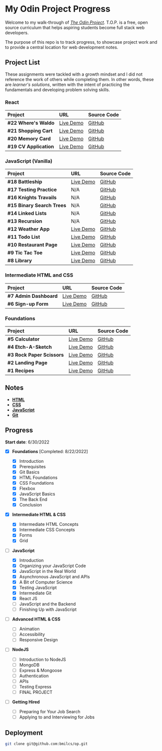 # My Odin Project Progress

Welcome to my walk-through of [_The Odin Project_](https://www.theodinproject.com). T.O.P. is a free, open source curriculum that helps aspiring students become full stack web developers.

The purpose of this repo is to track progress, to showcase project work and to provide a central location for web development notes.

## Project List

These assignments were tackled with a growth mindset and I did not reference the work of others while completing them. In other words, these are _learner's solutions_, written with the intent of practicing the fundamentals and developing problem solving skills.

### React

| Project                | URL                                                        | Source Code                                             |
| :--------------------- | :--------------------------------------------------------- | :------------------------------------------------------ |
| **#22 Where's Waldo**  | [Live Demo](https://bmilcs.github.io/odin-wheres-waldo/)   | [GitHub](https://github.com/bmilcs/odin-wheres-waldo)   |
| **#21 Shopping Cart**  | [Live Demo](https://bmilcs.github.io/odin-shopping-cart/)  | [GitHub](https://github.com/bmilcs/odin-shopping-cart)  |
| **#20 Memory Card**    | [Live Demo](https://bmilcs.github.io/odin-memory-card/)    | [GitHub](https://github.com/bmilcs/odin-memory-card)    |
| **#19 CV Application** | [Live Demo](https://bmilcs.github.io/odin-cv-application/) | [GitHub](https://github.com/bmilcs/odin-cv-application) |

### JavaScript (Vanilla)

| Project                     | URL                                                         | Source Code                                                  |
| :-------------------------- | :---------------------------------------------------------- | :----------------------------------------------------------- |
| **#18 Battleship**          | [Live Demo](https://bmilcs.github.io/odin-battleship/)      | [GitHub](https://github.com/bmilcs/odin-battleship)          |
| **#17 Testing Practice**    | N/A                                                         | [GitHub](https://github.com/bmilcs/odin-testing-practice)    |
| **#16 Knights Travails**    | N/A                                                         | [GitHub](https://github.com/bmilcs/odin-knights-travails)    |
| **#15 Binary Search Trees** | N/A                                                         | [GitHub](https://github.com/bmilcs/odin-binary-search-trees) |
| **#14 Linked Lists**        | N/A                                                         | [GitHub](https://github.com/bmilcs/odin-linked-lists)        |
| **#13 Recursion**           | N/A                                                         | [GitHub](https://github.com/bmilcs/odin-recursion)           |
| **#12 Weather App**         | [Live Demo](https://bmilcs.github.io/odin-weather-app/)     | [GitHub](https://github.com/bmilcs/odin-weather-app)         |
| **#11 Todo List**           | [Live Demo](https://bmilcs.github.io/odin-todo-list/)       | [GitHub](https://github.com/bmilcs/odin-todo-list)           |
| **#10 Restaurant Page**     | [Live Demo](https://bmilcs.github.io/odin-restaurant-page/) | [GitHub](https://github.com/bmilcs/odin-restaurant-page)     |
| **#9 Tic Tac Toe**          | [Live Demo](https://bmilcs.github.io/odin-tic-tac-toe/)     | [GitHub](https://github.com/bmilcs/odin-tic-tac-toe)         |
| **#8 Library**              | [Live Demo](https://bmilcs.github.io/odin-library/)         | [GitHub](https://github.com/bmilcs/odin-library)             |

### Intermediate HTML and CSS

| Project                | URL                                                         | Source Code                                              |
| :--------------------- | :---------------------------------------------------------- | :------------------------------------------------------- |
| **#7 Admin Dashboard** | [Live Demo](https://bmilcs.github.io/odin-admin-dashboard/) | [GitHub](https://github.com/bmilcs/odin-admin-dashboard) |
| **#6 Sign-up Form**    | [Live Demo](https://bmilcs.github.io/odin-signup-form/)     | [GitHub](https://github.com/bmilcs/odin-signup-form)     |

### Foundations

| Project                    | URL                                                             | Source Code                                                  |
| :------------------------- | :-------------------------------------------------------------- | :----------------------------------------------------------- |
| **#5 Calculator**          | [Live Demo](https://bmilcs.github.io/odin-calculator/)          | [GitHub](https://github.com/bmilcs/odin-calculator)          |
| **#4 Etch-A-Sketch**       | [Live Demo](https://bmilcs.github.io/odin-etch-a-sketch/)       | [GitHub](https://github.com/bmilcs/odin-etch-a-sketch)       |
| **#3 Rock Paper Scissors** | [Live Demo](https://bmilcs.github.io/odin-rock-paper-scissors/) | [GitHub](https://github.com/bmilcs/odin-rock-paper-scissors) |
| **#2 Landing Page**        | [Live Demo](https://bmilcs.github.io/odin-landing-page/)        | [GitHub](https://github.com/bmilcs/odin-landing-page)        |
| **#1 Recipes**             | [Live Demo](https://bmilcs.github.io/odin-recipes/)             | [GitHub](https://github.com/bmilcs/odin-recipes)             |

## Notes

- [**HTML**](html.md)
- [**CSS**](css.md)
- [**JavaScript**](javascript.md)
- [**Git**](git.md)

## Progress

**Start date**: 6/30/2022

- [x] **Foundations** [Completed: 8/22/2022]

  - [x] Introduction
  - [x] Prerequisites
  - [x] Git Basics
  - [x] HTML Foundations
  - [x] CSS Foundations
  - [x] Flexbox
  - [x] JavaScript Basics
  - [x] The Back End
  - [x] Conclusion

- [x] **Intermediate HTML & CSS**

  - [x] Intermediate HTML Concepts
  - [x] Intermediate CSS Concepts
  - [x] Forms
  - [x] Grid

- [ ] **JavaScript**

  - [x] Introduction
  - [x] Organizing your JavaScript Code
  - [x] JavaScript in the Real World
  - [x] Asynchronous JavaScript and APIs
  - [x] A Bit of Computer Science
  - [x] Testing JavaScript
  - [x] Intermediate Git
  - [x] React JS
  - [ ] JavaScript and the Backend
  - [ ] Finishing Up with JavaScript

- [ ] **Advanced HTML & CSS**

  - [ ] Animation
  - [ ] Accessibility
  - [ ] Responsive Design

- [ ] **NodeJS**

  - [ ] Introduction to NodeJS
  - [ ] MongoDB
  - [ ] Express & Mongoose
  - [ ] Authentication
  - [ ] APIs
  - [ ] Testing Express
  - [ ] FINAL PROJECT

- [ ] **Getting Hired**
  - [ ] Preparing for Your Job Search
  - [ ] Applying to and Interviewing for Jobs

## Deployment

```sh
git clone git@github.com:bmilcs/op.git
```
